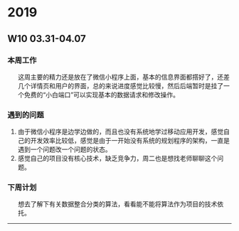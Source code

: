 # 2019
## W10 03.31-04.07
### 本周工作 
<ol>
这周主要的精力还是放在了微信小程序上面，基本的信息界面都撘好了，还差几个详情页和用户的界面，总的来说进度感觉比较慢，然后后端暂时是挂了一个免费的“小白端口”可以实现基本的数据请求和修改操作。

</ol>

### 遇到的问题 
<ol>
  <li>由于微信小程序是边学边做的，而且也没有系统地学过移动应用开发，感觉自己的开发效率比较低，感觉是由于一开始没有系统的规划程序的架构，一直是遇到一个问题改一个问题的状态。
  <li>感觉自己的项目没有核心技术，缺乏竞争力，周二也是想找老师聊聊这个问题。
</ol>

### 下周计划 
<ol>
 想去了解下有关数据整合分类的算法，看看能不能将算法作为项目的技术依托。

</ol>

---------------------------------------------------------
